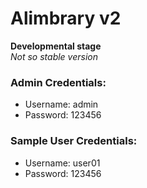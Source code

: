 # Alimbrary v2
**Developmental stage**  
_Not so stable version_

### Admin Credentials:
- Username: admin
- Password: 123456

### Sample User Credentials:
- Username: user01
- Password: 123456
